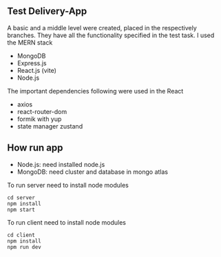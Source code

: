 ## Test Delivery-App

A basic and a middle level were created, placed in the respectively branches. They have all the functionality specified in the test task.
I used the MERN stack

- MongoDB
- Express.js
- React.js (vite)
- Node.js

The important dependencies following were used in the React

- axios
- react-router-dom
- formik with yup
- state manager zustand

## How run app

- Node.js: need installed node.js
- MongoDB: need cluster and database in mongo atlas

To run server need to install node modules

```
cd server
npm install
npm start
```

To run client need to install node modules

```
cd client
npm install
npm run dev
```
